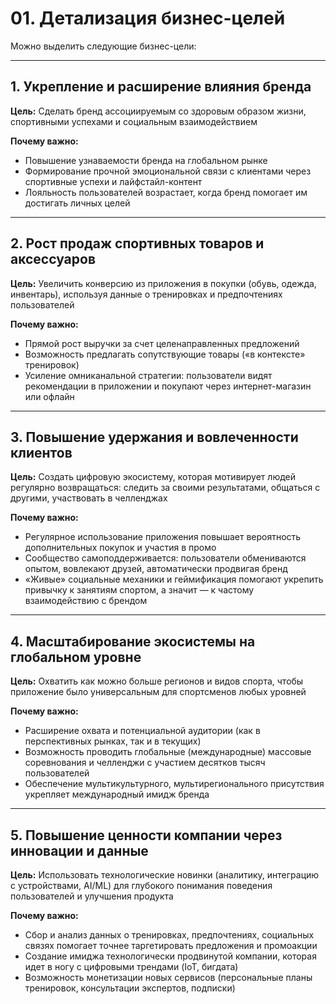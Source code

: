 # 01. Детализация бизнес-целей

Можно выделить следующие бизнес-цели:

---

## 1. Укрепление и расширение влияния бренда

**Цель:** Сделать бренд ассоциируемым со здоровым образом жизни, спортивными успехами и социальным взаимодействием

**Почему важно:**
- Повышение узнаваемости бренда на глобальном рынке  
- Формирование прочной эмоциональной связи с клиентами через спортивные успехи и лайфстайл-контент  
- Лояльность пользователей возрастает, когда бренд помогает им достигать личных целей

---

## 2. Рост продаж спортивных товаров и аксессуаров

**Цель:** Увеличить конверсию из приложения в покупки (обувь, одежда, инвентарь), используя данные о тренировках и предпочтениях пользователей

**Почему важно:**
- Прямой рост выручки за счет целенаправленных предложений  
- Возможность предлагать сопутствующие товары («в контексте» тренировок)  
- Усиление омниканальной стратегии: пользователи видят рекомендации в приложении и покупают через интернет-магазин или офлайн

---

## 3. Повышение удержания и вовлеченности клиентов

**Цель:** Создать цифровую экосистему, которая мотивирует людей регулярно возвращаться: следить за своими результатами, общаться с другими, участвовать в челленджах

**Почему важно:**
- Регулярное использование приложения повышает вероятность дополнительных покупок и участия в промо  
- Сообщество самоподдерживается: пользователи обмениваются опытом, вовлекают друзей, автоматически продвигая бренд  
- «Живые» социальные механики и геймификация помогают укрепить привычку к занятиям спортом, а значит — к частому взаимодействию с брендом

---

## 4. Масштабирование экосистемы на глобальном уровне

**Цель:** Охватить как можно больше регионов и видов спорта, чтобы приложение было универсальным для спортсменов любых уровней

**Почему важно:**
- Расширение охвата и потенциальной аудитории (как в перспективных рынках, так и в текущих)  
- Возможность проводить глобальные (международные) массовые соревнования и челленджи с участием десятков тысяч пользователей  
- Обеспечение мультикультурного, мультирегионального присутствия укрепляет международный имидж бренда

---

## 5. Повышение ценности компании через инновации и данные

**Цель:** Использовать технологические новинки (аналитику, интеграцию с устройствами, AI/ML) для глубокого понимания поведения пользователей и улучшения продукта

**Почему важно:**
- Сбор и анализ данных о тренировках, предпочтениях, социальных связях помогает точнее таргетировать предложения и промоакции  
- Создание имиджа технологически продвинутой компании, которая идет в ногу с цифровыми трендами (IoT, бигдата)  
- Возможность монетизации новых сервисов (персональные планы тренировок, консультации экспертов, подписки)
